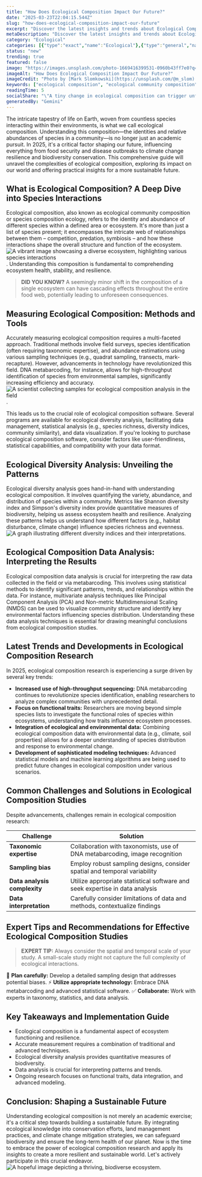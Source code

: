 ```yaml
---
title: "How Does Ecological Composition Impact Our Future?"
date: "2025-03-23T22:04:15.544Z"
slug: "how-does-ecological-composition-impact-our-future"
excerpt: "Discover the latest insights and trends about Ecological Composition. This comprehensive guide covers everything you need to know about Ecological Composition in 2025."
metaDescription: "Discover the latest insights and trends about Ecological Composition. This comprehensive guide covers everything you need to know about Ecological Composit..."
category: "Ecological"
categories: [{"type":"exact","name":"Ecological"},{"type":"general","name":"Environmental Science"},{"type":"medium","name":"Biogeochemistry"},{"type":"specific","name":"Species Abundance"},{"type":"niche","name":"Microbial Communities"}]
status: "new"
trending: true
featured: false
image: "https://images.unsplash.com/photo-1669416399531-0960b43ff7e0?q=85&w=1200&fit=max&fm=webp&auto=compress"
imageAlt: "How Does Ecological Composition Impact Our Future?"
imageCredit: "Photo by [Mark Slomkowski](https://unsplash.com/@m_slom) on Unsplash"
keywords: ["ecological composition", "ecological community composition", "species composition ecology", "measuring ecological composition", "ecological diversity analysis", "ecological composition software", "buy ecological composition software", "ecological composition data analysis", "what is ecological composition?", "ecological composition research"]
readingTime: 5
socialShare: "\"A tiny change in ecological composition can trigger unforeseen consequences across entire ecosystems. Understanding this intricate web is key to our planet’s future.\""
generatedBy: "Gemini"
---
```




The intricate tapestry of life on Earth, woven from countless species interacting within their environments, is what we call ecological composition.  Understanding this composition—the identities and relative abundances of species in a community—is no longer just an academic pursuit. In 2025, it's a critical factor shaping our future, influencing everything from food security and disease outbreaks to climate change resilience and biodiversity conservation. This comprehensive guide will unravel the complexities of ecological composition, exploring its impact on our world and offering practical insights for a more sustainable future.

## What is Ecological Composition?  A Deep Dive into Species Interactions

Ecological composition, also known as ecological community composition or species composition ecology, refers to the identity and abundance of different species within a defined area or ecosystem.  It's more than just a list of species present; it encompasses the intricate web of relationships between them – competition, predation, symbiosis – and how these interactions shape the overall structure and function of the ecosystem. ![A vibrant image showcasing a diverse ecosystem, highlighting various species interactions](https://images.unsplash.com/photo-1558770147-d2a384e1ad85?q=85&w=1200&fit=max&fm=webp&auto=compress).  Understanding this composition is fundamental to comprehending ecosystem health, stability, and resilience.

> **DID YOU KNOW?**  A seemingly minor shift in the composition of a single ecosystem can have cascading effects throughout the entire food web, potentially leading to unforeseen consequences.

## Measuring Ecological Composition: Methods and Tools

Accurately measuring ecological composition requires a multi-faceted approach. Traditional methods involve field surveys, species identification (often requiring taxonomic expertise), and abundance estimations using various sampling techniques (e.g., quadrat sampling, transects, mark-recapture).  However, advancements in technology have revolutionized this field.  DNA metabarcoding, for instance, allows for high-throughput identification of species from environmental samples, significantly increasing efficiency and accuracy. ![A scientist collecting samples for ecological composition analysis in the field](https://images.unsplash.com/photo-1669416399531-0960b43ff7e0?q=85&w=1200&fit=max&fm=webp&auto=compress).

This leads us to the crucial role of ecological composition software.  Several programs are available for ecological diversity analysis, facilitating data management, statistical analysis (e.g., species richness, diversity indices, community similarity), and data visualization.  If you're looking to purchase ecological composition software, consider factors like user-friendliness, statistical capabilities, and compatibility with your data format.

## Ecological Diversity Analysis: Unveiling the Patterns

Ecological diversity analysis goes hand-in-hand with understanding ecological composition.  It involves quantifying the variety, abundance, and distribution of species within a community.  Metrics like Shannon diversity index and Simpson's diversity index provide quantitative measures of biodiversity, helping us assess ecosystem health and resilience.  Analyzing these patterns helps us understand how different factors (e.g., habitat disturbance, climate change) influence species richness and evenness.  ![A graph illustrating different diversity indices and their interpretations](https://images.unsplash.com/photo-1616791151653-a84311a1ae75?q=85&w=1200&fit=max&fm=webp&auto=compress).

## Ecological Composition Data Analysis:  Interpreting the Results

Ecological composition data analysis is crucial for interpreting the raw data collected in the field or via metabarcoding.  This involves using statistical methods to identify significant patterns, trends, and relationships within the data.  For instance, multivariate analysis techniques like Principal Component Analysis (PCA) and Non-metric Multidimensional Scaling (NMDS) can be used to visualize community structure and identify key environmental factors influencing species distribution.  Understanding these data analysis techniques is essential for drawing meaningful conclusions from ecological composition studies.

## Latest Trends and Developments in Ecological Composition Research

In 2025, ecological composition research is experiencing a surge driven by several key trends:

* **Increased use of high-throughput sequencing:** DNA metabarcoding continues to revolutionize species identification, enabling researchers to analyze complex communities with unprecedented detail.
* **Focus on functional traits:**  Researchers are moving beyond simple species lists to investigate the functional roles of species within ecosystems, understanding how traits influence ecosystem processes.
* **Integration of ecological and environmental data:**  Combining ecological composition data with environmental data (e.g., climate, soil properties) allows for a deeper understanding of species distribution and response to environmental change.
* **Development of sophisticated modeling techniques:**  Advanced statistical models and machine learning algorithms are being used to predict future changes in ecological composition under various scenarios.

## Common Challenges and Solutions in Ecological Composition Studies

Despite advancements, challenges remain in ecological composition research:

| Challenge                     | Solution                                                                     |
|------------------------------|-----------------------------------------------------------------------------|
| **Taxonomic expertise**       | Collaboration with taxonomists, use of DNA metabarcoding, image recognition |
| **Sampling bias**             | Employ robust sampling designs, consider spatial and temporal variability      |
| **Data analysis complexity** | Utilize appropriate statistical software and seek expertise in data analysis    |
| **Data interpretation**       | Carefully consider limitations of data and methods, contextualize findings    |

## Expert Tips and Recommendations for Effective Ecological Composition Studies

> **EXPERT TIP:**  Always consider the spatial and temporal scale of your study. A small-scale study might not capture the full complexity of ecological interactions.

🔑 **Plan carefully:**  Develop a detailed sampling design that addresses potential biases.
⚡ **Utilize appropriate technology:**  Embrace DNA metabarcoding and advanced statistical software.
✅ **Collaborate:**  Work with experts in taxonomy, statistics, and data analysis.

## Key Takeaways and Implementation Guide

* Ecological composition is a fundamental aspect of ecosystem functioning and resilience.
* Accurate measurement requires a combination of traditional and advanced techniques.
* Ecological diversity analysis provides quantitative measures of biodiversity.
* Data analysis is crucial for interpreting patterns and trends.
* Ongoing research focuses on functional traits, data integration, and advanced modeling.

## Conclusion: Shaping a Sustainable Future

Understanding ecological composition is not merely an academic exercise; it's a critical step towards building a sustainable future.  By integrating ecological knowledge into conservation efforts, land management practices, and climate change mitigation strategies, we can safeguard biodiversity and ensure the long-term health of our planet.  Now is the time to embrace the power of ecological composition research and apply its insights to create a more resilient and sustainable world.  Let's actively participate in this crucial endeavor. ![A hopeful image depicting a thriving, biodiverse ecosystem](https://images.unsplash.com/photo-1617036544336-21591626a8bd?q=85&w=1200&fit=max&fm=webp&auto=compress).

